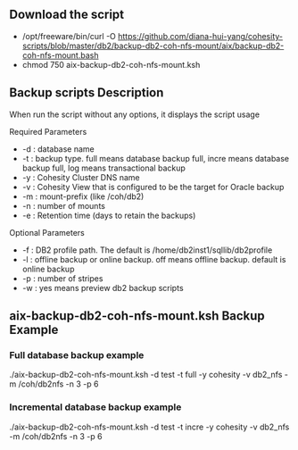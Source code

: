 ## Download the script

- /opt/freeware/bin/curl -O https://github.com/diana-hui-yang/cohesity-scripts/blob/master/db2/backup-db2-coh-nfs-mount/aix/backup-db2-coh-nfs-mount.bash
- chmod 750 aix-backup-db2-coh-nfs-mount.ksh

## Backup scripts Description
When run the script without any options, it displays the script usage


 Required Parameters
- -d : database name
- -t : backup type. full means database backup full, incre means database backup full, log means transactional backup
- -y : Cohesity Cluster DNS name
- -v : Cohesity View that is configured to be the target for Oracle backup
- -m : mount-prefix (like /coh/db2)
- -n : number of mounts
- -e : Retention time (days to retain the backups)

 Optional Parameters
- -f : DB2 profile path. The default is /home/db2inst1/sqllib/db2profile
- -l : offline backup or online backup. off means offline backup. default is online backup
- -p : number of stripes
- -w : yes means preview db2 backup scripts



## aix-backup-db2-coh-nfs-mount.ksh Backup Example
### Full database backup example
./aix-backup-db2-coh-nfs-mount.ksh -d test -t full -y cohesity -v db2_nfs -m /coh/db2nfs -n 3 -p 6
### Incremental database backup example
./aix-backup-db2-coh-nfs-mount.ksh -d test -t incre -y cohesity -v db2_nfs -m /coh/db2nfs -n 3 -p 6
